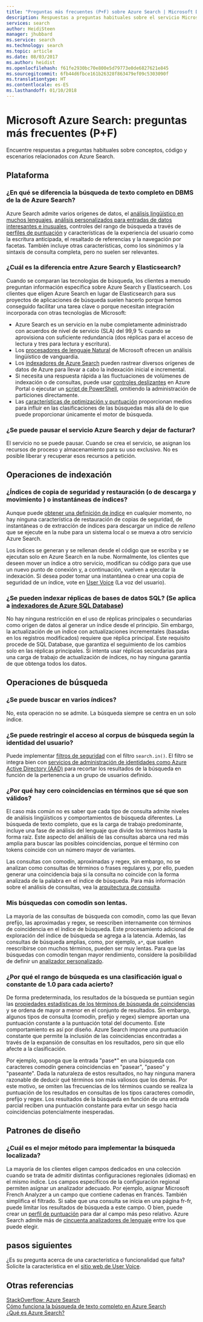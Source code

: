 ```yaml
---
title: "Preguntas más frecuentes (P+F) sobre Azure Search | Microsoft Docs"
description: Respuestas a preguntas habituales sobre el servicio Microsoft Azure Search
services: search
author: HeidiSteen
manager: jhubbard
ms.service: search
ms.technology: search
ms.topic: article
ms.date: 08/03/2017
ms.author: heidist
ms.openlocfilehash: f61fe2930bc70e800e5d79773e0de6827621e845
ms.sourcegitcommit: 6fb44d6fbce161b26328f863479ef09c5303090f
ms.translationtype: HT
ms.contentlocale: es-ES
ms.lasthandoff: 01/10/2018
---
```

# <a name="azure-search---frequently-asked-questions-faq"></a>Microsoft Azure Search: preguntas más frecuentes (P+F)

 Encuentre respuestas a preguntas habituales sobre conceptos, código y escenarios relacionados con Azure Search.

## <a name="platform"></a>Plataforma

### <a name="how-is-azure-search-different-from-full-text-search-in-my-dbms"></a>¿En qué se diferencia la búsqueda de texto completo en DBMS de la de Azure Search?

Azure Search admite varios orígenes de datos, el [análisis lingüístico en muchos lenguajes](https://docs.microsoft.com/rest/api/searchservice/language-support), [análisis personalizados para entradas de datos interesantes e inusuales](https://docs.microsoft.com/rest/api/searchservice/custom-analyzers-in-azure-search), controles del rango de búsqueda a través de [perfiles de puntuación](https://docs.microsoft.com/rest/api/searchservice/add-scoring-profiles-to-a-search-index) y características de la experiencia del usuario como la escritura anticipada, el resaltado de referencias y la navegación por facetas. También incluye otras características, como los sinónimos y la sintaxis de consulta completa, pero no suelen ser relevantes.

### <a name="what-is-the-difference-between-azure-search-and-elasticsearch"></a>¿Cuál es la diferencia entre Azure Search y Elasticsearch?

Cuando se comparan las tecnologías de búsqueda, los clientes a menudo preguntan información específica sobre Azure Search y Elasticsearch. Los clientes que eligen Azure Search en lugar de Elasticsearch para sus proyectos de aplicaciones de búsqueda suelen hacerlo porque hemos conseguido facilitar una tarea clave o porque necesitan integración incorporada con otras tecnologías de Microsoft:

+ Azure Search es un servicio en la nube completamente administrado con acuerdos de nivel de servicio (SLA) del 99,9 % cuando se aprovisiona con suficiente redundancia (dos réplicas para el acceso de lectura y tres para lectura y escritura).
+ Los [procesadores de lenguaje Natural](https://docs.microsoft.com/rest/api/searchservice/language-support) de Microsoft ofrecen un análisis lingüístico de vanguardia.  
+ Los [indexadores de Azure Search](search-indexer-overview.md) pueden rastrear diversos orígenes de datos de Azure para llevar a cabo la indexación inicial e incremental.
+ Si necesita una respuesta rápida a las fluctuaciones de volúmenes de indexación o de consultas, puede usar [controles deslizantes](search-manage.md#scale-up-or-down) en Azure Portal o ejecutar un [script de PowerShell](search-manage-powershell.md), omitiendo la administración de particiones directamente.  
+ Las [características de optimización y puntuación](https://docs.microsoft.com/rest/api/searchservice/add-scoring-profiles-to-a-search-index) proporcionan medios para influir en las clasificaciones de las búsquedas más allá de lo que puede proporcionar únicamente el motor de búsqueda.

### <a name="can-i-pause-azure-search-service-and-stop-billing"></a>¿Se puede pausar el servicio Azure Search y dejar de facturar?

El servicio no se puede pausar. Cuando se crea el servicio, se asignan los recursos de proceso y almacenamiento para su uso exclusivo. No es posible liberar y recuperar esos recursos a petición.

## <a name="indexing-operations"></a>Operaciones de indexación

### <a name="backup-and-restore-or-download-and-move-indexes-or-index-snapshots"></a>¿Índices de copia de seguridad y restauración (o de descarga y movimiento ) o instantáneas de índices?

Aunque puede [obtener una definición de índice](https://docs.microsoft.com/rest/api/searchservice/get-index) en cualquier momento, no hay ninguna característica de restauración de copias de seguridad, de instantáneas o de extracción de índices para descargar un índice de *relleno* que se ejecute en la nube para un sistema local o se mueva a otro servicio Azure Search.

Los índices se generan y se rellenan desde el código que se escriba y se ejecutan solo en Azure Search en la nube. Normalmente, los clientes que deseen mover un índice a otro servicio, modifican su código para que use un nuevo punto de conexión y, a continuación, vuelven a ejecutar la indexación. Si desea poder tomar una instantánea o crear una copia de seguridad de un índice, vote en [User Voice](https://feedback.azure.com/forums/263029-azure-search/suggestions/8021610-backup-snapshot-of-index) (La voz del usuario).

### <a name="can-i-index-from-sql-database-replicas-applies-to-azure-sql-database-indexershttpsdocsmicrosoftcomazuresearchsearch-howto-connecting-azure-sql-database-to-azure-search-using-indexers"></a>¿Se pueden indexar réplicas de bases de datos SQL? (Se aplica a [indexadores de Azure SQL Database](https://docs.microsoft.com/azure/search/search-howto-connecting-azure-sql-database-to-azure-search-using-indexers))

No hay ninguna restricción en el uso de réplicas principales o secundarias como origen de datos al generar un índice desde el principio. Sin embargo, la actualización de un índice con actualizaciones incrementales (basadas en los registros modificados) requiere que réplica principal. Este requisito procede de SQL Database, que garantiza el seguimiento de los cambios solo en las réplicas principales. Si intenta usar réplicas secundarias para una carga de trabajo de actualización de índices, no hay ninguna garantía de que obtenga todos los datos.

## <a name="search-operations"></a>Operaciones de búsqueda

### <a name="can-i-search-across-multiple-indexes"></a>¿Se puede buscar en varios índices?

No, esta operación no se admite. La búsqueda siempre se centra en un solo índice.

### <a name="can-i-restrict-search-corpus-access-by-user-identity"></a>¿Se puede restringir el acceso al corpus de búsqueda según la identidad del usuario?

Puede implementar [filtros de seguridad](https://docs.microsoft.com/azure/search/search-security-trimming-for-azure-search) con el filtro `search.in()`. El filtro se integra bien con [servicios de administración de identidades como Azure Active Directory (AAD)](https://docs.microsoft.com/azure/search/search-security-trimming-for-azure-search-with-aad) para recortar los resultados de la búsqueda en función de la pertenencia a un grupo de usuarios definido.

### <a name="why-are-there-zero-matches-on-terms-i-know-to-be-valid"></a>¿Por qué hay cero coincidencias en términos que sé que son válidos?

El caso más común no es saber que cada tipo de consulta admite niveles de análisis lingüísticos y comportamientos de búsqueda diferentes. La búsqueda de texto completo, que es la carga de trabajo predominante, incluye una fase de análisis del lenguaje que divide los términos hasta la forma raíz. Este aspecto del análisis de las consultas abarca una red más amplia para buscar las posibles coincidencias, porque el término con tokens coincide con un número mayor de variantes.

Las consultas con comodín, aproximadas y regex, sin embargo, no se analizan como consultas de términos o frases regulares y, por ello, pueden generar una coincidencia baja si la consulta no coincide con la forma analizada de la palabra en el índice de búsqueda. Para más información sobre el análisis de consultas, vea la [arquitectura de consulta](https://docs.microsoft.com/azure/search/search-lucene-query-architecture).

### <a name="my-wildcard-searches-are-slow"></a>Mis búsquedas con comodín son lentas.

La mayoría de las consultas de búsqueda con comodín, como las que llevan prefijo, las aproximadas y regex, se reescriben internamente con términos de coincidencia en el índice de búsqueda. Este procesamiento adicional de exploración del índice de búsqueda se agrega a la latencia. Además, las consultas de búsqueda amplias, como, por ejemplo, `a*`, que suelen reescribirse con muchos términos, pueden ser muy lentas. Para que las búsquedas con comodín tengan mayor rendimiento, considere la posibilidad de definir un [analizador personalizado](https://docs.microsoft.com/rest/api/searchservice/custom-analyzers-in-azure-search).

### <a name="why-is-the-search-rank-a-constant-or-equal-score-of-10-for-every-hit"></a>¿Por qué el rango de búsqueda es una clasificación igual o constante de 1.0 para cada acierto?

De forma predeterminada, los resultados de la búsqueda se puntúan según las [propiedades estadísticas de los términos de búsqueda de coincidencias](search-lucene-query-architecture.md#stage-4-scoring) y se ordena de mayor a menor en el conjunto de resultados. Sin embargo, algunos tipos de consulta (comodín, prefijo y regex) siempre aportan una puntuación constante a la puntuación total del documento. Este comportamiento es así por diseño. Azure Search impone una puntuación constante que permite la inclusión de las coincidencias encontradas a través de la expansión de consultas en los resultados, pero sin que ello afecte a la clasificación.

Por ejemplo, suponga que la entrada "pase*" en una búsqueda con caracteres comodín genera coincidencias en "pasear", "paseo" y "paseante". Dada la naturaleza de estos resultados, no hay ninguna manera razonable de deducir qué términos son más valiosos que los demás. Por este motivo, se omiten las frecuencias de los términos cuando se realiza la puntuación de los resultados en consultas de los tipos caracteres comodín, prefijo y regex. Los resultados de la búsqueda en función de una entrada parcial reciben una puntuación constante para evitar un sesgo hacia coincidencias potencialmente inesperadas.

## <a name="design-patterns"></a>Patrones de diseño

### <a name="what-is-the-best-approach-for-implementing-localized-search"></a>¿Cuál es el mejor método para implementar la búsqueda localizada?

La mayoría de los clientes eligen campos dedicados en una colección cuando se trata de admitir distintas configuraciones regionales (idiomas) en el mismo índice. Los campos específicos de la configuración regional permiten asignar un analizador adecuado. Por ejemplo, asignar Microsoft French Analyzer a un campo que contiene cadenas en francés. También simplifica el filtrado. Si sabe que una consulta se inicia en una página fr-fr, puede limitar los resultados de búsqueda a este campo. O bien, puede crear un [perfil de puntuación](https://docs.microsoft.com/rest/api/searchservice/add-scoring-profiles-to-a-search-index) para dar al campo más peso relativo. Azure Search admite más de [cincuenta analizadores de lenguaje](https://docs.microsoft.com/azure/search/search-language-support) entre los que puede elegir.

## <a name="next-steps"></a>pasos siguientes

¿Es su pregunta acerca de una característica o funcionalidad que falta? Solicite la característica en el [sitio web de User Voice](https://feedback.azure.com/forums/263029-azure-search).

## <a name="see-also"></a>Otras referencias

 [StackOverflow: Azure Search](https://stackoverflow.com/questions/tagged/azure-search)   
 [Cómo funciona la búsqueda de texto completo en Azure Search](search-lucene-query-architecture.md)  
 [¿Qué es Azure Search?](search-what-is-azure-search.md)
